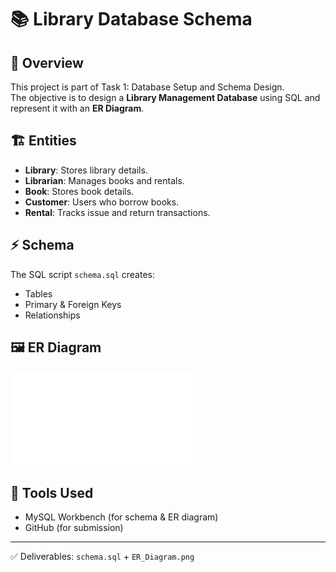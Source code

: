 # 📚 Library Database Schema

## 📌 Overview
This project is part of Task 1: Database Setup and Schema Design.  
The objective is to design a **Library Management Database** using SQL and represent it with an **ER Diagram**.

## 🏗 Entities
- **Library**: Stores library details.
- **Librarian**: Manages books and rentals.
- **Book**: Stores book details.
- **Customer**: Users who borrow books.
- **Rental**: Tracks issue and return transactions.

## ⚡ Schema
The SQL script `schema.sql` creates:
- Tables
- Primary & Foreign Keys
- Relationships

## 🖼 ER Diagram
![ER Diagram](ER-Diagram.pdf)

## 🚀 Tools Used
- MySQL Workbench (for schema & ER diagram)
- GitHub (for submission)

---
✅ Deliverables: `schema.sql` + `ER_Diagram.png`
